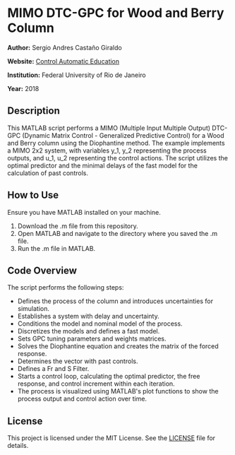 # MIMO DTC-GPC for Wood and Berry Column 

**Author:** Sergio Andres Castaño Giraldo

**Website:** [Control Automatic Education](http://controlautomaticoeducacion.com/)

**Institution:** Federal University of Rio de Janeiro

**Year:** 2018

## Description

This MATLAB script performs a MIMO (Multiple Input Multiple Output) DTC-GPC (Dynamic Matrix Control - Generalized Predictive Control) for a Wood and Berry column using the Diophantine method. The example implements a MIMO 2x2 system, with variables y_1, y_2 representing the process outputs, and u_1, u_2 representing the control actions. The script utilizes the optimal predictor and the minimal delays of the fast model for the calculation of past controls. 

## How to Use

Ensure you have MATLAB installed on your machine.

1. Download the .m file from this repository.
2. Open MATLAB and navigate to the directory where you saved the .m file.
3. Run the .m file in MATLAB.

## Code Overview

The script performs the following steps:

- Defines the process of the column and introduces uncertainties for simulation.
- Establishes a system with delay and uncertainty.
- Conditions the model and nominal model of the process.
- Discretizes the models and defines a fast model.
- Sets GPC tuning parameters and weights matrices.
- Solves the Diophantine equation and creates the matrix of the forced response.
- Determines the vector with past controls.
- Defines a Fr and S Filter.
- Starts a control loop, calculating the optimal predictor, the free response, and control increment within each iteration.
- The process is visualized using MATLAB's plot functions to show the process output and control action over time.

## License

This project is licensed under the MIT License. See the [LICENSE](./LICENSE) file for details.
